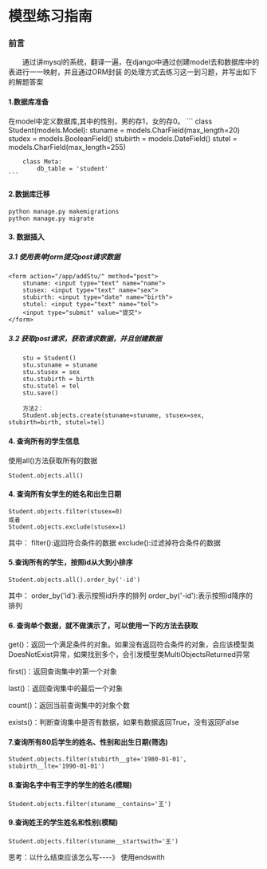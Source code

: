 
# 模型练习指南

### 前言
　　通过讲mysql的系统，翻译一遍，在django中通过创建model去和数据库中的表进行一一映射，并且通过ORM封装
的处理方式去练习这一到习题，并写出如下的解题答案

#### 1.数据库准备

在model中定义数据库,其中的性别，男的存1，女的存0。
    ```
    class Student(models.Model):
        stuname = models.CharField(max_length=20)
        studex = models.BooleanField()
        stubirth = models.DateField()
        stutel = models.CharField(max_length=255)

        class Meta:
            db_table = 'student'
    ```
#### 2.数据库迁移
```
python manage.py makemigrations
python manage.py migrate
```

#### 3. 数据插入

##### 3.1 使用表单form提交post请求数据
```
<form action="/app/addStu/" method="post">
    stuname: <input type="text" name="name">
    stusex: <input type="text" name="sex">
    stubirth: <input type="date" name="birth">
    stutel: <input type="text" name="tel">
    <input type="submit" value="提交">
</form>
```

##### 3.2 获取post请求，获取请求数据，并且创建数据
```方法1：
    stu = Student()
    stu.stuname = stuname
    stu.stusex = sex
    stu.stubirth = birth
    stu.stutel = tel
    stu.save()

    方法2：
    Student.objects.create(stuname=stuname, stusex=sex, stubirth=birth, stutel=tel)
```

#### 4. 查询所有的学生信息
使用all()方法获取所有的数据
```
Student.objects.all()
```

#### 4. 查询所有女学生的姓名和出生日期
```
Student.objects.filter(stusex=0)
或者
Student.objects.exclude(stusex=1)
```
其中：
filter():返回符合条件的数据
exclude():过滤掉符合条件的数据

#### 5.查询所有的学生，按照id从大到小排序
```
Student.objects.all().order_by('-id')
```
其中：
order_by('id'):表示按照id升序的排列
order_by('-id'):表示按照id降序的排列

#### 6. 查询单个数据，就不做演示了，可以使用一下的方法去获取

get()：返回一个满足条件的对象。如果没有返回符合条件的对象，会应该模型类DoesNotExist异常，如果找到多个，会引发模型类MultiObjectsReturned异常

first()：返回查询集中的第一个对象

last()：返回查询集中的最后一个对象

count()：返回当前查询集中的对象个数

exists()：判断查询集中是否有数据，如果有数据返回True，没有返回False

#### 7.查询所有80后学生的姓名、性别和出生日期(筛选)

```
Student.objects.filter(stubirth__gte='1980-01-01', stubirth__lte='1990-01-01')
```
#### 8.查询名字中有王字的学生的姓名(模糊)
```
Student.objects.filter(stuname__contains='王')
```

#### 9.查询姓王的学生姓名和性别(模糊)
```
Student.objects.filter(stuname__startswith='王')
```
思考：以什么结束应该怎么写----》 使用endswith

